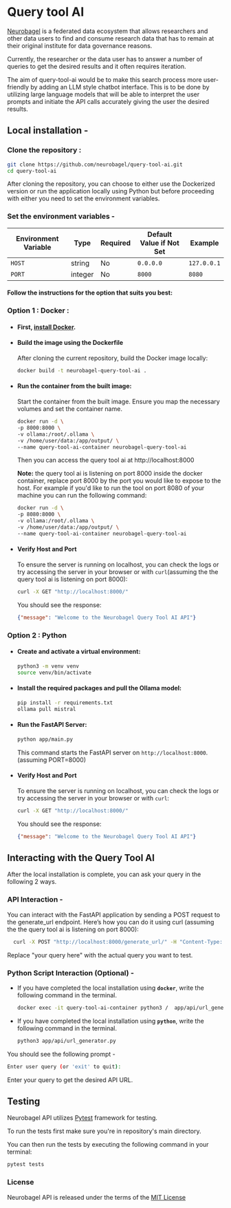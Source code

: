 # Query tool AI 

[Neurobagel](https://www.neurobagel.org/) is a federated data ecosystem that allows researchers and other data users to find and consume research data that has to remain at their original institute for data governance reasons. 

Currently, the researcher or the data user has to answer a number of queries to get the desired results and it often requires iteration. 

The aim of query-tool-ai would be to make this search process more user-friendly by adding an LLM style chatbot interface. This is to be done by utilizing large language models that will be able to interpret the user prompts and initiate the API calls accurately giving the user the desired results.

## Local installation - 
  ### Clone the repository :
  ```bash
  git clone https://github.com/neurobagel/query-tool-ai.git
  cd query-tool-ai
  ```
  
  After cloning the repository, you can choose to either use the Dockerized version or run the application locally using Python but before proceeding with either you need to set the environment variables.

  ### Set the environment variables - 
   | Environment Variable   | Type    | Required                                 | Default Value if Not Set | Example                                                   |
   | ---------------------- | ------- | ---------------------------------------- | ------------------------ | --------------------------------------------------------- |
   | `HOST`                 | string  | No                                       | `0.0.0.0`                | `127.0.0.1`                                               |
   | `PORT`                 | integer | No                                       | `8000`                   | `8080`                                                    |


  #### Follow the instructions for the option that suits you best:

  ### Option 1 : Docker :
  - #### First, [install Docker](https://docs.docker.com/get-docker/).
  - #### Build the image using the Dockerfile
    After cloning the current repository, build the Docker image locally:
    ```bash
    docker build -t neurobagel-query-tool-ai .
    ```
  - #### Run the container from the built image:
    Start the container from the built image. Ensure you map the necessary volumes and set the container name.
    ```bash
    docker run -d \
    -p 8000:8000 \
    -v ollama:/root/.ollama \
    -v /home/user/data:/app/output/ \
    --name query-tool-ai-container neurobagel-query-tool-ai
    ```

    Then you can access the query tool ai at http://localhost:8000

    **Note:** the query tool ai is listening on port 8000 inside the docker container, replace port 8000 by the port you would like to expose to the host. For example if you'd like to run the tool on port 8080 of your machine you can run the following command:
    ```bash
    docker run -d \
    -p 8080:8000 \
    -v ollama:/root/.ollama \
    -v /home/user/data:/app/output/ \
    --name query-tool-ai-container neurobagel-query-tool-ai
    ```


  - #### Verify Host and Port
    To ensure the server is running on localhost, you can check the logs or try accessing the server in your browser or with `curl`(assuming the the query tool ai is listening on port 8000):
    ```bash
    curl -X GET "http://localhost:8000/"
    ```
    You should see the response:
    ```json
    {"message": "Welcome to the Neurobagel Query Tool AI API"}
    ``` 

### Option 2 : Python
- #### Create and activate a virtual environment:
   ```bash
   python3 -m venv venv
   source venv/bin/activate
   ```
- #### Install the required packages and pull the Ollama model:
   ```bash
   pip install -r requirements.txt
   ollama pull mistral
   ```

- #### Run the FastAPI Server:
  ```bash
  python app/main.py
  ```
  This command starts the FastAPI server on `http://localhost:8000`. (assuming PORT=8000)

- #### Verify Host and Port
  To ensure the server is running on localhost, you can check the logs or try accessing the server in your browser or with `curl`:
  ```bash
  curl -X GET "http://localhost:8000/" 
  ```
  You should see the response:
  ```json
  {"message": "Welcome to the Neurobagel Query Tool AI API"}
  ```
 
## Interacting with the Query Tool AI 
After the local installation is complete, you can ask your query in the following 2 ways.

### API Interaction - 
  You can interact with the FastAPI application by sending a POST request to the generate_url endpoint. Here’s how you can do it using curl (assuming the the query tool ai is listening on port 8000):
  ```bash
    curl -X POST "http://localhost:8000/generate_url/" -H "Content-Type: application/json" -d '{"query": "your query here"}'
  ```
  Replace "your query here" with the actual query you want to test.

### Python Script Interaction (Optional) -
  - If you have completed the local installation using **`docker`**, write the following command in the terminal.
    ```bash
    docker exec -it query-tool-ai-container python3 /  app/api/url_generator.py
    ```

  - If you have completed the local installation using **`python`**, write the following command in the terminal.
    ```bash
    python3 app/api/url_generator.py
    ```

  You should see the following prompt - 

  ```bash
  Enter user query (or 'exit' to quit): 
  ```

  Enter your query to get the desired API URL.


## Testing

Neurobagel API utilizes [Pytest](https://docs.pytest.org/en/7.2.x/) framework for testing.

To run the tests first make sure you're in repository's main directory.

You can then run the tests by executing the following command in your terminal:

```bash
pytest tests
```

### License

Neurobagel API is released under the terms of the [MIT License](LICENSE)







